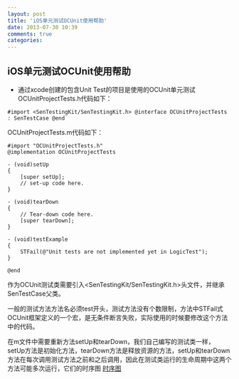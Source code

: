 ```yaml
---
layout: post
title: 'iOS单元测试OCUnit使用帮助'
date: 2013-07-30 10:39
comments: true
categories: 
---
```

iOS单元测试OCUnit使用帮助
----------
- 通过xcode创建的包含Unit Test的项目是使用的OCUnit单元测试
OCUnitProjectTests.h代码如下：

`#import <SenTestingKit/SenTestingKit.h>
@interface OCUnitProjectTests : SenTestCase
@end
`

<!-- more -->

OCUnitProjectTests.m代码如下：

```
#import "OCUnitProjectTests.h"
@implementation OCUnitProjectTests

- (void)setUp
{
	[super setUp];
	// set-up code here.
}

- (void)tearDown
{
	// Tear-down code here.
	[super tearDown];
}

- (void)testExample
{
	STFail(@"Unit tests are not implemented yet in LogicTest");
}

@end
```

作为OCUnit测试类需要引入<SenTestingKit/SenTestingKit.h>头文件，并继承SenTestCase父类。
	
一般的测试方法方法名必须test开头，测试方法没有个数限制，方法中STFail式OCUnit框架定义的一个宏，是无条件断言失败，实际使用的时候要修改这个方法中的代码。

在m文件中需要重新方法setUp和tearDown，我们自己编写的测试类一样，setUp方法是初始化方法，tearDown方法是释放资源的方法，setUp和tearDown方法在每次调用测试方法之前和之后调用，因此在测试类运行的生命周期中这两个方法可能多次运行，它们的时序图
[时序图](http://iosbook1.com/wp-content/uploads/2013/01/5.jpg)